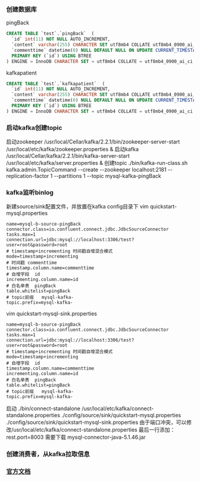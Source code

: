 ### 创建数据库
pingBack
```sql
CREATE TABLE `test`.`pingBack`  (
  `id` int(11) NOT NULL AUTO_INCREMENT,
  `content` varchar(255) CHARACTER SET utf8mb4 COLLATE utf8mb4_0900_ai_ci NULL DEFAULT NULL,
  `commenttime` datetime(0) NULL DEFAULT NULL ON UPDATE CURRENT_TIMESTAMP(0),
  PRIMARY KEY (`id`) USING BTREE
) ENGINE = InnoDB CHARACTER SET = utf8mb4 COLLATE = utf8mb4_0900_ai_ci ROW_FORMAT = Dynamic;
```
kafkapatient
```sql
CREATE TABLE `test`.`kafkapatient`  (
  `id` int(11) NOT NULL AUTO_INCREMENT,
  `content` varchar(255) CHARACTER SET utf8mb4 COLLATE utf8mb4_0900_ai_ci NULL DEFAULT NULL,
  `commenttime` datetime(0) NULL DEFAULT NULL ON UPDATE CURRENT_TIMESTAMP(0),
  PRIMARY KEY (`id`) USING BTREE
) ENGINE = InnoDB CHARACTER SET = utf8mb4 COLLATE = utf8mb4_0900_ai_ci ROW_FORMAT = Dynamic;
```
### 启动kafka创建topic
启动zookeeper
/usr/local/Cellar/kafka/2.2.1/bin/zookeeper-server-start /usr/local/etc/kafka/zookeeper.properties &
启动kafka
/usr/local/Cellar/kafka/2.2.1/bin/kafka-server-start /usr/local/etc/kafka/server.properties &
创建topic
./bin/kafka-run-class.sh  kafka.admin.TopicCommand --create --zookeeper localhost:2181 --replication-factor 1 --partitions 1 --topic mysql-kafka-pingBack
### kafka监听binlog
新建source/sink配置文件，并放置在kafka config目录下
vim quickstart-mysql.properties
```text
name=mysql-b-source-pingBack
connector.class=io.confluent.connect.jdbc.JdbcSourceConnector
tasks.max=1
connection.url=jdbc:mysql://localhost:3306/test?user=root&password=root
# timestamp+incrementing 时间戳自增混合模式
mode=timestamp+incrementing
# 时间戳 commenttime
timestamp.column.name=commenttime
# 自增字段  id
incrementing.column.name=id
# 白名单表  pingBack
table.whitelist=pingBack
# topic前缀   mysql-kafka-
topic.prefix=mysql-kafka-
```
vim quickstart-mysql-sink.properties
```text
name=mysql-b-source-pingBack
connector.class=io.confluent.connect.jdbc.JdbcSourceConnector
tasks.max=1
connection.url=jdbc:mysql://localhost:3306/test?user=root&password=root
# timestamp+incrementing 时间戳自增混合模式
mode=timestamp+incrementing
# 自增字段  id
timestamp.column.name=commenttime
incrementing.column.name=id
# 白名单表  pingBack
table.whitelist=pingBack
# topic前缀   mysql-kafka-
topic.prefix=mysql-kafka-
```
启动
./bin/connect-standalone  /usr/local/etc/kafka/connect-standalone.properties  ./config/source/sink/quickstart-mysql.properties  ./config/source/sink/quickstart-mysql-sink.properties
由于端口冲突，可以修改/usr/local/etc/kafka/connect-standalone.properties
最后一行添加：
rest.port=8003
需要下载 mysql-connector-java-5.1.46.jar

### 创建消费者，从kafka拉取信息

### [官方文档](https://docs.confluent.io/2.0.0/connect/connect-jdbc/docs/index.html#examples)